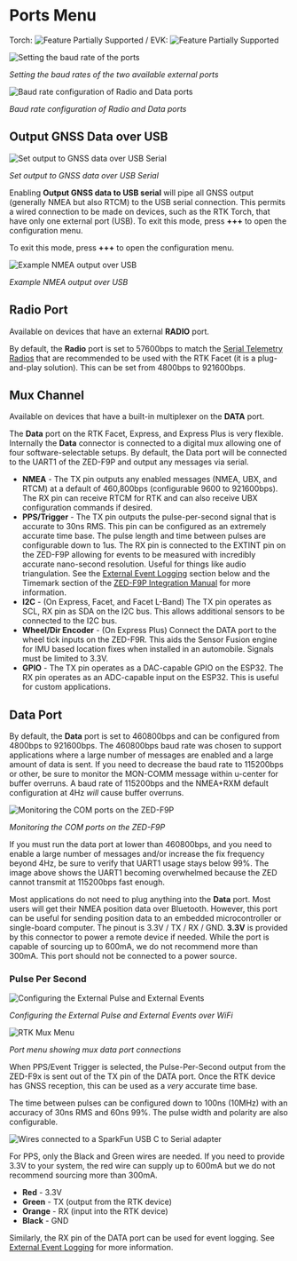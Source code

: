 # Ports Menu

Torch: ![Feature Partially Supported](img/Icons/YellowDot.png) / EVK: ![Feature Partially Supported](img/Icons/YellowDot.png)

![Setting the baud rate of the ports](<img/WiFi Config/RTK_Surveyor_-_WiFi_Config_-_Express_Ports_Config.jpg>)

*Setting the baud rates of the two available external ports*

![Baud rate configuration of Radio and Data ports](<img/Terminal/SparkFun_RTK_Express_-_Ports_Menu.jpg>)

*Baud rate configuration of Radio and Data ports*

## Output GNSS Data over USB

![Set output to GNSS data over USB Serial](<img/Terminal/SparkFun RTK Everywhere - Ports USB GNSS Output.png>)

*Set output to GNSS data over USB Serial*

Enabling **Output GNSS data to USB serial** will pipe all GNSS output (generally NMEA but also RTCM) to the USB serial connection. This permits a wired connection to be made on devices, such as the RTK Torch, that have only one external port (USB). To exit this mode, press **+++** to open the configuration menu.

To exit this mode, press **+++** to open the configuration menu.

![Example NMEA output over USB](<img/Terminal/SparkFun RTK Everywhere - Ports USB GNSS Output Example.png>)

*Example NMEA output over USB*

## Radio Port

Available on devices that have an external **RADIO** port. 

By default, the **Radio** port is set to 57600bps to match the [Serial Telemetry Radios](https://www.sparkfun.com/products/19032) that are recommended to be used with the RTK Facet (it is a plug-and-play solution). This can be set from 4800bps to 921600bps.

## Mux Channel

Available on devices that have a built-in multiplexer on the **DATA** port.

The **Data** port on the RTK Facet, Express, and Express Plus is very flexible. Internally the **Data** connector is connected to a digital mux allowing one of four software-selectable setups. By default, the Data port will be connected to the UART1 of the ZED-F9P and output any messages via serial.

* **NMEA** - The TX pin outputs any enabled messages (NMEA, UBX, and RTCM) at a default of 460,800bps (configurable 9600 to 921600bps). The RX pin can receive RTCM for RTK and can also receive UBX configuration commands if desired.
* **PPS/Trigger** - The TX pin outputs the pulse-per-second signal that is accurate to 30ns RMS. This pin can be configured as an extremely accurate time base. The pulse length and time between pulses are configurable down to 1us. The RX pin is connected to the EXTINT pin on the ZED-F9P allowing for events to be measured with incredibly accurate nano-second resolution. Useful for things like audio triangulation. See the [External Event Logging](#surveyor-data-port) section below and the Timemark section of the [ZED-F9P Integration Manual](https://cdn.sparkfun.com/assets/learn_tutorials/1/8/5/7/ZED-F9P_IntegrationManual__UBX-18010802_.pdf) for more information.
* **I2C** - (On Express, Facet, and Facet L-Band) The TX pin operates as SCL, RX pin as SDA on the I2C bus. This allows additional sensors to be connected to the I2C bus.
* **Wheel/Dir Encoder** - (On Express Plus) Connect the DATA port to the wheel tick inputs on the ZED-F9R. This aids the Sensor Fusion engine for IMU based location fixes when installed in an automobile. Signals must be limited to 3.3V.
* **GPIO** - The TX pin operates as a DAC-capable GPIO on the ESP32. The RX pin operates as an ADC-capable input on the ESP32. This is useful for custom applications.

## Data Port

By default, the **Data** port is set to 460800bps and can be configured from 4800bps to 921600bps. The 460800bps baud rate was chosen to support applications where a large number of messages are enabled and a large amount of data is sent. If you need to decrease the baud rate to 115200bps or other, be sure to monitor the MON-COMM message within u-center for buffer overruns. A baud rate of 115200bps and the NMEA+RXM default configuration at 4Hz *will* cause buffer overruns.

![Monitoring the COM ports on the ZED-F9P](img/SparkFun_RTK_Express_-_Ports_Menu_MON-COMM_Overrun.jpg)

*Monitoring the COM ports on the ZED-F9P*

If you must run the data port at lower than 460800bps, and you need to enable a large number of messages and/or increase the fix frequency beyond 4Hz, be sure to verify that UART1 usage stays below 99%. The image above shows the UART1 becoming overwhelmed because the ZED cannot transmit at 115200bps fast enough.

Most applications do not need to plug anything into the **Data** port. Most users will get their NMEA position data over Bluetooth. However, this port can be useful for sending position data to an embedded microcontroller or single-board computer. The pinout is 3.3V / TX / RX / GND. **3.3V** is provided by this connector to power a remote device if needed. While the port is capable of sourcing up to 600mA, we do not recommend more than 300mA. This port should not be connected to a power source.

### Pulse Per Second

![Configuring the External Pulse and External Events](<img/WiFi Config/SparkFun%20RTK%20Ports%20PPS%20Config.png>)

*Configuring the External Pulse and External Events over WiFi*

![RTK Mux Menu](img/Terminal/SparkFun_RTK_Express_-_Ports_Menu_Mux.jpg)

*Port menu showing mux data port connections*

When PPS/Event Trigger is selected, the Pulse-Per-Second output from the ZED-F9x is sent out of the TX pin of the DATA port. Once the RTK device has GNSS reception, this can be used as a *very* accurate time base. 

The time between pulses can be configured down to 100ns (10MHz) with an accuracy of 30ns RMS and 60ns 99%. The pulse width and polarity are also configurable.

![Wires connected to a SparkFun USB C to Serial adapter](img/SparkFun_RTK_Facet_-_Data_Port_to_USB.jpg)

For PPS, only the Black and Green wires are needed. If you need to provide 3.3V to your system, the red wire can supply up to 600mA but we do not recommend sourcing more than 300mA.

* **Red** - 3.3V
* **Green** - TX (output from the RTK device)
* **Orange** - RX (input into the RTK device)
* **Black** - GND

Similarly, the RX pin of the DATA port can be used for event logging. See [External Event Logging](menu_ports.md#external-event-logging) for more information.

